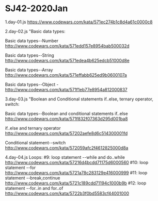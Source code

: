 # SJ42-2020Jan

1.day-01.js
https://www.codewars.com/kata/571ec274b1c8d4a61c0000c8

2.day-02.js
"Basic data types:

Basic data types--Number http://www.codewars.com/kata/571edd157e8954bab500032d

Basic data types--String http://www.codewars.com/kata/571edea4b625edcb51000d8e

Basic data types--Array http://www.codewars.com/kata/571effabb625ed9b0600107a

Basic data types--Object - http://www.codewars.com/kata/571f1eb77e8954a812000837

3.day-03.js
"Boolean and Conditional statements if..else, ternary operator, switch:

Basic data types--Boolean and conditional statements if..else http://www.codewars.com/kata/571f832f07363d295d001ba8

if..else and ternary operator http://www.codewars.com/kata/57202aefe8d6c514300001fd

Conditional statement--switch http://www.codewars.com/kata/572059afc2f4612825000d8a

4.day-04.js
Loops:
#9: loop statement --while and do..while http://www.codewars.com/kata/57216d4bcdd71175d6000560
#10: loop statement --for http://www.codewars.com/kata/5721a78c283129e416000999
#11: loop statement --break,continue http://www.codewars.com/kata/5721c189cdd71194c1000b9b
#12: loop statement --for..in and for..of http://www.codewars.com/kata/5722b3f0bd5583cf44001000
